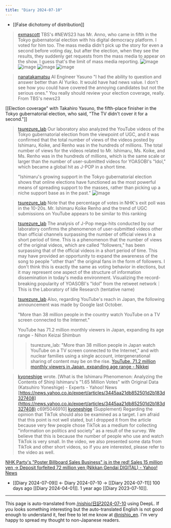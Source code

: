 ```yaml
---
title: "Diary 2024-07-10"
---
```



- [[False dichotomy of distribution]]


> [exmascott](https://x.com/exmascott/status/1810682631438418189) TBS's #NEWS23 has Mr. Anno, who came in fifth in the Tokyo gubernatorial election with his digital democracy platform.
>  I voted for him too.
>  The mass media didn't pick up the story for even a second before voting day, but after the election, when they see the results, they suddenly get requests from the mass media to appear on the show.
>  I guess that's the limit of mass media reporting.
>  ![image](https://pbs.twimg.com/media/GSDVyY0aoAA1J2e?format=jpg&name=small#.png) ![image](https://pbs.twimg.com/media/GSDVyY2bYAALCzZ?format=jpg&name=small#.png) ![image](https://pbs.twimg.com/media/GSDVyY0bAAAn2Mu?format=jpg&name=small#.png) ![image](https://pbs.twimg.com/media/GSDVyYzaMAAU6fv?format=jpg&name=small#.png)

> [nanatakamatsu](https://x.com/nanatakamatsu/status/1810683854019313780) AI Engineer Yasuno
>  "I had the ability to question and answer better than AI Yuriko. It would have had news value. I don't see how you could have covered the annoying candidates but not the serious ones."
>  You really should review your election coverage, really.
>  From TBS's news23

[[Election coverage" with Takahiro Yasuno, the fifth-place finisher in the Tokyo gubernatorial election, who said, "The TV didn't cover it for a second."]]




> [tsurezure_lab](https://x.com/tsurezure_lab/status/1810663468175167740) Our laboratory also analyzed the YouTube videos of the Tokyo gubernatorial election from the viewpoint of UGC, and it was confirmed that the total number of views of the videos posted by Ishimaru, Koike, and Renho was in the hundreds of millions. The total number of views for the videos related to Mr. Ishimaru, Ms. Koike, and Ms. Renho was in the hundreds of millions, which is the same scale or larger than the number of user-submitted videos for YOASOBI's "Idol," which became a global hit as J-POP in a short time.
>
>  "Ishimaru's growing support in the Tokyo gubernatorial election shows that online elections have functioned as the most powerful means of spreading support to the masses, rather than picking up a niche support base as in the past."
>  ![image](https://gyazo.com/da7149b09bc1860267814fb1ebaa6b6d/thumb/1000)

> [tsurezure_lab](https://x.com/tsurezure_lab/status/1810667988754026820) Note that the percentage of votes in NHK's exit poll was in the 10-20s.
>  Mr. Ishimaru
>  Koike
>  Renho
>  and the trend of UGC submissions on YouTube appears to be similar to this ranking

> [tsurezure_lab](https://x.com/tsurezure_lab/status/1810670627831091267) The analysis of J-Pop mega-hits conducted by our laboratory confirms the phenomenon of user-submitted videos other than official channels surpassing the number of official views in a short period of time. This is a phenomenon that the number of views of the original videos, which are called "followers," has been surpassing that of the official videos in a short period of time. This may have provided an opportunity to expand the awareness of the song to people "other than" the original fans in the form of followers.
>  I don't think this is exactly the same as voting behavior in elections, but it may represent one aspect of the structure of information dissemination in today's media environment.
>  Visualizing the record-breaking popularity of YOASOBI's "Idol" from the retweet network｜This is the Laboratory of Idle Research (tentative name)


> [tsurezure_lab](https://x.com/tsurezure_lab/status/1810672048110502235) Also, regarding YouTube's reach in Japan, the following announcement was made by Google last October.
>
>  "More than 38 million people in the country watch YouTube on a TV screen connected to the Internet."
>
>  YouTube has 71.2 million monthly viewers in Japan, expanding its age range - Nihon Keizai Shimbun
>  >tsurezure_lab: "More than 38 million people in Japan watch YouTube on a TV screen connected to the Internet," and with nuclear families using a single account, intergenerational sharing of content may be on the rise.
>  [YouTube, 71.2 million monthly viewers in Japan, expanding age range - Nikkei](https://www.nikkei.com/article/DGXZQOUC189LI0Y3A011C2000000/)





> [kyoneshige](https://x.com/kyoneshige/status/1810261551619912024) wrote.
>  [What is the Ishimaru Phenomenon: Analyzing the Contents of Shinji Ishimaru's "1.65 Million Votes" with Original Data (Katsuhiro Yoneshige) - Experts - Yahoo! News [https://news.yahoo.co.jp/expert/articles/3445aa21db852501d2b183d327408](https://news.yahoo.co.jp/expert/articles/3445aa21db852501d2b183d327408) c69f5046910]
> [kyoneshige](https://x.com/kyoneshige/status/1810630339590803804) (Supplement) Regarding the opinion that TikTok should also be examined as a target. I am afraid that this point is not well stated, but I dropped it from the article because very few people chose TikTok as a medium for collecting "information on politics and society" as a result of the survey. We believe that this is because the number of people who use and watch TikTok is very small.
>  In the video, we also presented some data from TikTok and other short videos, so if you are interested, please refer to the video as well.



[NHK Party's "Poster Billboard Sales Business" is in the red! Sales 15 million yen → Deposit forfeited 72 million yen (Nikkan Gendai DIGITAL) - Yahoo! News](https://news.yahoo.co.jp/articles/fac8c99b42517f149a4d42a1d7f5ccb6f477ffea)

- [[Diary 2024-07-09]] ← Diary 2024-07-10 → [[Diary 2024-07-11]]
100 days ago [[Diary 2024-04-01]].
1 year ago [[Diary 2023-07-10]].
---
This page is auto-translated from [/nishio/日記2024-07-10](https://scrapbox.io/nishio/日記2024-07-10) using DeepL. If you looks something interesting but the auto-translated English is not good enough to understand it, feel free to let me know at [@nishio_en](https://twitter.com/nishio_en). I'm very happy to spread my thought to non-Japanese readers.